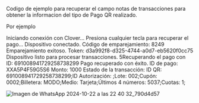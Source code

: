 Codigo de ejemplo para recuperar el campo notas de transacciones para obtener la informacion del tipo de Pago QR realizado.

Por ejemplo

Iniciando conexión con Clover...
Presiona cualquier tecla para recuperar el pago...
Dispositivo conectado.
Código de emparejamiento: 8249
Emparejamiento exitoso. Token: d3a992f8-d325-4744-a0d7-eb5620f0cc75
Dispositivo listo para procesar transacciones.
5Recuperando el pago con ID: 691008941729258738299
Pago recuperado con éxito. ID de pago: XXA5P4F59G5S6
Monto: 1000
Estado de la transacción: ID QR: 691008941729258738299;ID Autorización: ;Lote: 002;Cupón: 0002;Billetera: MODO;Medio: Tarjeta;Últimos 4 números: 5037;Cuotas: 1;


![Imagen de WhatsApp 2024-10-22 a las 22 40 32_790d4d57](https://github.com/user-attachments/assets/21370b46-0a02-45ae-b3a2-e1f7a644053a)

